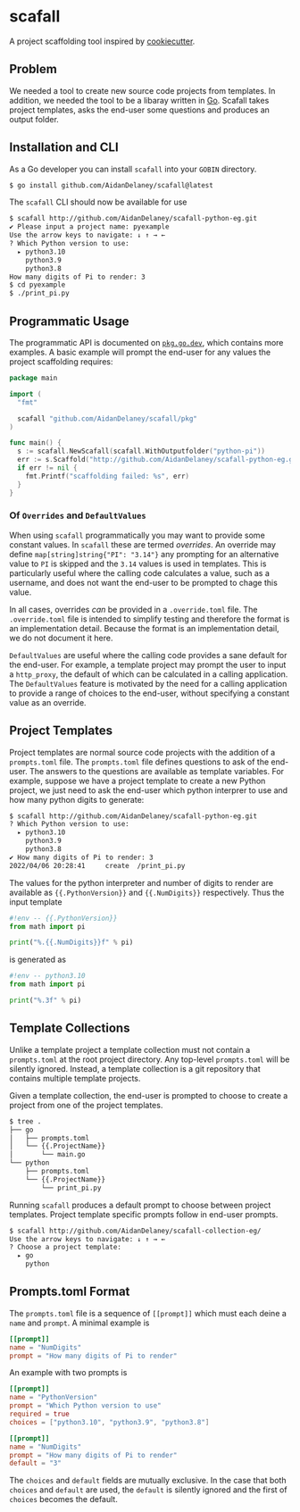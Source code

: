 # scafall

A project scaffolding tool inspired by [cookiecutter](https://github.com/cookiecutter/cookiecutter).

## Problem

We needed a tool to create new source code projects from templates.  In addition, we needed the tool to be a libaray written in [Go](https://go.dev/).  Scafall takes project templates, asks the end-user some questions and produces an output folder.

## Installation and CLI

As a Go developer you can install `scafall` into your `GOBIN` directory.

```bash
$ go install github.com/AidanDelaney/scafall@latest
```

The `scafall` CLI should now be available for use

```bash
$ scafall http://github.com/AidanDelaney/scafall-python-eg.git
✔ Please input a project name: pyexample
Use the arrow keys to navigate: ↓ ↑ → ←
? Which Python version to use:
  ▸ python3.10
    python3.9
    python3.8
How many digits of Pi to render: 3
$ cd pyexample
$ ./print_pi.py
```

## Programmatic Usage

The programmatic API is documented on [`pkg.go.dev`](https://pkg.go.dev/github.com/AidanDelaney/scafall), which contains more examples.  A basic example will prompt the end-user for any values the project scaffolding requires:

```go
package main

import (
  "fmt"

  scafall "github.com/AidanDelaney/scafall/pkg"
)

func main() {
  s := scafall.NewScafall(scafall.WithOutputfolder("python-pi"))
  err := s.Scaffold("http://github.com/AidanDelaney/scafall-python-eg.git")
  if err != nil {
    fmt.Printf("scaffolding failed: %s", err)
  }
}
```

### Of `Overrides` and `DefaultValues`

When using `scafall` programmatically you may want to provide some constant values.  In `scafall` these are termed _overrides_.  An override may define `map[string]string{"PI": "3.14"}` any prompting for an alternative value to `PI` is skipped and the `3.14` values is used in templates.  This is particularly useful where the calling code calculates a value, such as a username, and does not want the end-user to be prompted to chage this value.

In all cases, overrides _can_ be provided in a `.override.toml` file.  The `.override.toml` file is intended to simplify testing and therefore the format is an implementation detail.  Because the format is an implementation detail, we do not document it here.

`DefaultValues` are useful where the calling code provides a sane default for the end-user.  For example, a template project may prompt the user to input a `http_proxy`, the default of which can be calculated in a calling application.  The `DefaultValues` feature is motivated by the need for a calling application to provide a range of choices to the end-user, without specifying a constant value as an override.

## Project Templates

Project templates are normal source code projects with the addition of a `prompts.toml` file.  The `prompts.toml` file defines questions to ask of the end-user.  The answers to the questions are available as template variables.  For example, suppose we have a project template to create a new Python project, we just need to ask the end-user which python interprer to use and how many python digits to generate:

```bash
$ scafall http://github.com/AidanDelaney/scafall-python-eg.git
? Which Python version to use:
  ▸ python3.10
    python3.9
    python3.8
✔ How many digits of Pi to render: 3
2022/04/06 20:28:41     create  /print_pi.py
```

The values for the python interpreter and number of digits to render are available as `{{.PythonVersion}}` and `{{.NumDigits}}` respectively.  Thus the input template

```python
#!env -- {{.PythonVersion}}
from math import pi

print("%.{{.NumDigits}}f" % pi)
```

is generated as

```python
#!env -- python3.10
from math import pi

print("%.3f" % pi)
```

## Template Collections

Unlike a template project a template collection must not contain a `prompts.toml` at the root project directory.  Any top-level `prompts.toml` will be silently ignored.  Instead, a template collection is a git repository that contains multiple template projects.

Given a template collection, the end-user is prompted to choose to create a project from one of the project templates.

```bash
$ tree .
├── go
│   ├── prompts.toml
│   └── {{.ProjectName}}
│       └── main.go
└── python
    ├── prompts.toml
    └── {{.ProjectName}}
        └── print_pi.py
```

Running `scafall` produces a default prompt to choose between project templates.  Project template specific prompts follow in end-user prompts.

```bash
$ scafall http://github.com/AidanDelaney/scafall-collection-eg/
Use the arrow keys to navigate: ↓ ↑ → ←
? Choose a project template:
  ▸ go
    python
```

## Prompts.toml Format

The `prompts.toml` file is a sequence of `[[prompt]]` which must each deine a `name` and `prompt`.  A minimal example is

```toml
[[prompt]]
name = "NumDigits"
prompt = "How many digits of Pi to render"
```

An example with two prompts is

```toml
[[prompt]]
name = "PythonVersion"
prompt = "Which Python version to use"
required = true
choices = ["python3.10", "python3.9", "python3.8"]

[[prompt]]
name = "NumDigits"
prompt = "How many digits of Pi to render"
default = "3"
```

The `choices` and `default` fields are mutually exclusive.  In the case that both `choices` and `default` are used, the `default` is silently ignored and the first of `choices` becomes the default.
